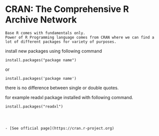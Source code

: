 # CRAN: The Comprehensive R Archive Network

	Base R comes with fundamentals only.
	Power of R Programming language comes from CRAN where we can find a lot of different packages for variety of purposes.


install new packages using following command

	install.packages("package name")

or

	install.packages('package name')

there is no difference between single or double quotes.

for example readxl package installed with following command.

	install.packages("readxl")




	- [See official page](https://cran.r-project.org)
